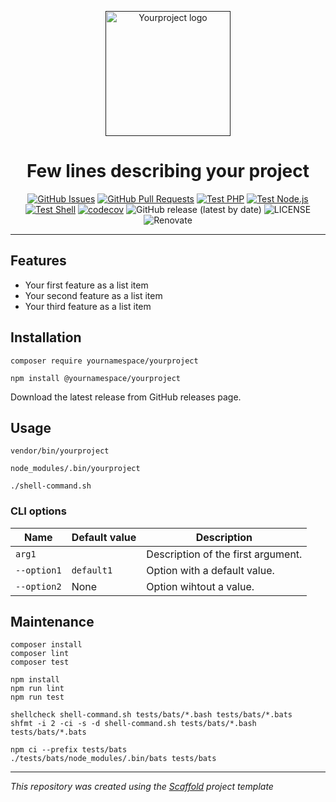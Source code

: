 <p align="center">
  <a href="" rel="noopener">
  <img width=200px height=200px src="https://placehold.jp/000000/ffffff/200x200.png?text=Yourproject&css=%7B%22border-radius%22%3A%22%20100px%22%7D" alt="Yourproject logo"></a>
</p>

<h1 align="center">Few lines describing your project</h1>

<div align="center">

[![GitHub Issues](https://img.shields.io/github/issues/AlexSkrypnyk/scaffold.svg)](https://github.com/AlexSkrypnyk/scaffold/issues)
[![GitHub Pull Requests](https://img.shields.io/github/issues-pr/AlexSkrypnyk/scaffold.svg)](https://github.com/AlexSkrypnyk/scaffold/pulls)
[![Test PHP](https://github.com/AlexSkrypnyk/scaffold/actions/workflows/test-php.yml/badge.svg)](https://github.com/AlexSkrypnyk/scaffold/actions/workflows/test-php.yml)
[![Test Node.js](https://github.com/AlexSkrypnyk/scaffold/actions/workflows/test-nodejs.yml/badge.svg)](https://github.com/AlexSkrypnyk/scaffold/actions/workflows/test-nodejs.yml)
[![Test Shell](https://github.com/AlexSkrypnyk/scaffold/actions/workflows/test-shell.yml/badge.svg)](https://github.com/AlexSkrypnyk/scaffold/actions/workflows/test-shell.yml)
[![codecov](https://codecov.io/gh/AlexSkrypnyk/scaffold/graph/badge.svg?token=7WEB1IXBYT)](https://codecov.io/gh/AlexSkrypnyk/scaffold)
![GitHub release (latest by date)](https://img.shields.io/github/v/release/AlexSkrypnyk/scaffold)
![LICENSE](https://img.shields.io/github/license/AlexSkrypnyk/scaffold)
![Renovate](https://img.shields.io/badge/renovate-enabled-green?logo=renovatebot)

</div>

---

## Features

- Your first feature as a list item
- Your second feature as a list item
- Your third feature as a list item

## Installation

[//]: # (#;< PHP)

    composer require yournamespace/yourproject

[//]: # (#;> PHP)

[//]: # (#;< NODEJS)

    npm install @yournamespace/yourproject

[//]: # (#;> NODEJS)

[//]: # (#;< SHELL)

Download the latest release from GitHub releases page.

[//]: # (#;> SHELL)

## Usage

[//]: # (#;< PHP)

    vendor/bin/yourproject

[//]: # (#;> PHP)

[//]: # (#;< NODEJS)

    node_modules/.bin/yourproject

[//]: # (#;> NODEJS)

[//]: # (#;< SHELL)

    ./shell-command.sh

[//]: # (#;> SHELL)

### CLI options

| Name        | Default value | Description                        |
|-------------|---------------|------------------------------------|
| `arg1`      |               | Description of the first argument. |
| `--option1` | `default1`    | Option with a default value.       |
| `--option2` | None          | Option wihtout a value.            |

## Maintenance

[//]: # (#;< PHP)

    composer install
    composer lint
    composer test

[//]: # (#;> PHP)

[//]: # (#;< NODEJS)

    npm install
    npm run lint
    npm run test

[//]: # (#;> NODEJS)

[//]: # (#;< SHELL)

    shellcheck shell-command.sh tests/bats/*.bash tests/bats/*.bats
    shfmt -i 2 -ci -s -d shell-command.sh tests/bats/*.bash tests/bats/*.bats

    npm ci --prefix tests/bats
    ./tests/bats/node_modules/.bin/bats tests/bats

[//]: # (#;> SHELL)

---
_This repository was created using the [Scaffold](https://getscaffold.dev/) project template_
